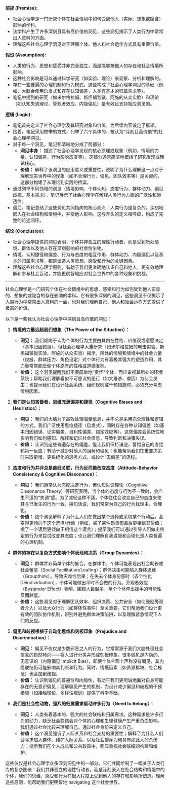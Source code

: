 

**前提 (Premise):**

*   社会心理学是一门研究个体在社会情境中如何受到他人（实际、想象或隐含）影响的学科。
*   该学科产生了许多深刻且具有高价值的洞见，这些洞见揭示了人类行为中常常出人意料的方面。
*   理解这些社会心理学洞见对于理解个体、他人和社会运作方式具有重要价值。

**假设 (Assumption):**

*   人类的行为、思想和感受并非完全独立，而是能够被他人的存在和社会情境所影响。
*   这种社会影响是可以通过科学研究（如实验、理论）来观察、分析和理解的。
*   存在一些普遍的心理机制和行为模式，这些构成了社会心理学洞见的基础（例如，大脑会使用启发式和存在认知偏差，人类有基本的归属需求等）。
*   笔记中提到的研究（如米尔格拉姆、斯坦福监狱、阿施的从众实验）和理论（如认知失调理论、旁观者效应、内隐偏见）是有效且支持相应洞见的。

**逻辑 (Logic):**

*   笔记首先定义了社会心理学及其研究对象和价值，为后续内容设定了框架。
*   接着，笔记采用枚举的方式，列举了六个具体的、被认为“深刻且高价值”的社会心理学洞见。
*   对于每一个洞见，笔记都清晰地分成了两部分：
    *   **洞见本身：** 描述了社会心理学发现的核心原理或现象（例如，情境的力量、认知偏差、行为影响态度等）。这部分通常简洁地概括了研究发现或理论核心。
    *   **价值：** 解释了该洞见的应用意义或重要性，说明了为什么理解这一点对于理解现实世界中的现象（如不合理行为、偏见、团队效率等）是关键的。这部分构建了从理论到实践的桥梁。
*   通过列举不同领域的洞见（情境影响、个体认知、态度行为、群体动力、偏见歧视、基本需求），笔记展示了社会心理学在解释人类行为方面的广泛性和渗透性。
*   最后，笔记总结了这些洞见共同指向的核心观点：人类行为是复杂的，深刻地嵌入在社会结构和情境中，并受他人影响。这与开头的定义相呼应，构成了完整的论述闭环。

**结论 (Conclusion):**

*   社会心理学提供的洞见表明，个体并非孤立的理性行动者，而是受到所处情境、群体以及他人存在深刻影响的社会性生物。
*   情境、认知捷径和偏差、行为与态度的相互作用、群体动力、内隐偏见以及基本的归属需求等，都是塑造人类思想、感受和行为的关键因素。
*   理解这些社会心理学原则，有助于我们更准确地认识自己和他人，更有效地理解和参与社会互动，并能更明智地应对社会世界中的各种现象和挑战。

---
社会心理学是一门研究个体在社会情境中的思想、感受和行为如何受到他人实际的、想象的或隐含的存在影响的学科。它有很多深刻的洞见，这些洞见不仅揭示了人类行为中常常出人意料的一面，也对我们理解自己、他人和社会运作方式提供了极高的价值。

以下是一些我认为社会心理学中深刻且高价值的洞见：

1. **情境的力量远超我们想象（The Power of the Situation）：**
    
    - **洞见：** 我们倾向于认为个体的行为主要由其内在性格、价值观或意愿决定（基本归因错误）。但社会心理学大量研究（如米尔格拉姆的电击实验、斯坦福监狱实验、阿施的从众实验）揭示，所处的情境和情境中的社会力量（权威、群体压力、角色设定）对个体行为有着极其强大的塑造作用，其力量常常能压倒个体原有的性格或道德准则。
    - **价值：** 这个洞见提醒我们不要简单地“责怪”个体，而应审视其所处的环境系统；帮助我们理解看似不可思议的恶行（如大屠杀、虐囚）为何会发生；也提示我们在设计社会系统、组织规则或干预措施时，必须充分考虑情境因素。
2. **我们是认知吝啬者，思维充满偏差和捷径（Cognitive Biases and Heuristics）：**
    
    - **洞见：** 我们的大脑为了高效处理海量信息，并不总是采用完全理性和逻辑的方式。我们广泛使用思维捷径（启发式），同时存在各种认知偏差（如基本归因错误、证实偏差、自利性偏差、锚定效应等）。这些偏差会系统性地影响我们如何感知、解释和记忆社会信息，导致判断和决策失误。
    - **价值：** 认识到这些普遍存在的偏差，能让我们保持谦逊，警惕自己的直觉和第一反应；有助于减少对他人的误解和偏见；也能帮助我们在重要决策时采取更慢、更系统化的思考方式，或设计“去偏差”的流程。
3. **态度和行为并非总是直线关联，行为反而能改变态度（Attitude-Behavior Consistency & Cognitive Dissonance）：**
    
    - **洞见：** 我们通常认为态度决定行为，但认知失调理论（Cognitive Dissonance Theory）等研究表明，当个体的态度与行为不一致时，会产生不适的“失调”感。为了减轻这种不适，个体往往会改变自己的态度来使其与已发生的行为一致。换句话说，我们常常为自己的行为找理由、合理化。
    - **价值：** 这个洞见解释了为什么人们在做出某个选择或采取某个行动后，会变得更倾向于这个选择/行动（例如，买了某件昂贵商品后更相信其价值；撒了一个谎后更倾向于相信这个谎言）；提示我们可以通过引导人们做出特定的行为来尝试改变其态度；也让我们理解自我说服和合理化是人类普遍的心理机制。
4. **群体的存在以复杂方式影响个体表现和决策（Group Dynamics）：**
    
    - **洞见：** 群体并非简单个体的集合。在群体中，个体可能表现出社会助长或社会懈怠（Social Facilitation/Loafing）；群体决策可能陷入群体思维（Groupthink），导致灾难性后果；在失去个体身份感时（去个性化 Deindividuation），个体可能做出平时不会做的行为。旁观者效应（Bystander Effect）表明，围观人数越多，单个个体伸出援手的可能性反而越低。
    - **价值：** 这些洞见对于理解团队效率、组织决策、公共安全（如何鼓励旁观者介入）以及大众行为（如群体性事件）至关重要。它们帮助我们设计更有效的团队协作机制，识别并避免群体决策陷阱，以及理解紧急情况下人们的反应。
5. **偏见和歧视根植于自动化思维和刻板印象（Prejudice and Discrimination）：**
    
    - **洞见：** 偏见不仅仅是少数邪恶之人的行为，它常常源于我们大脑处理社会信息的自然倾向——将人进行分类并形成刻板印象。很多偏见是内隐的、无意识的（内隐偏见 Implicit Bias），即便个体主观上声称没有偏见，其内隐联结仍可能影响其判断和行为。同时，情境因素（如资源稀缺、社会规范）也会加剧歧视。
    - **价值：** 认识到偏见的普遍性和内隐性，有助于我们更坦诚地面对自身可能存在的无意识偏见；理解偏见产生的机制，为设计减少偏见和歧视的干预措施（如接触理论、多样性培训）提供了科学基础。
6. **我们是社会性动物，强烈的归属需求驱动许多行为（Need to Belong）：**
    
    - **洞见：** 人类有着基本的、强大的社会联结和归属需求。这种需求是许多行为的动力，缺乏社会联结会对个体的心理和生理健康产生严重负面影响。我们通过社会比较来理解自己，通过社会身份来定义自己。
    - **价值：** 这个洞见强调了人际关系和社会支持的重要性；解释了为什么人们会寻求加入群体、维护人际关系、以及社会排斥为何具有如此大的杀伤力；提示我们在个人成长和公共政策中，都应重视社会联结的构建和维护。

这些仅仅是社会心理学众多深刻洞见中的一部分。它们共同绘制了一幅关于人类行为的复杂图景：我们并非孤立的理性行动者，而是深刻嵌入在社会结构和情境中的个体，我们的思维、感受和行为在很大程度上受到他人的存在和影响所塑造。理解这些原则，能帮助我们更明智地 navigating 这个社会世界。